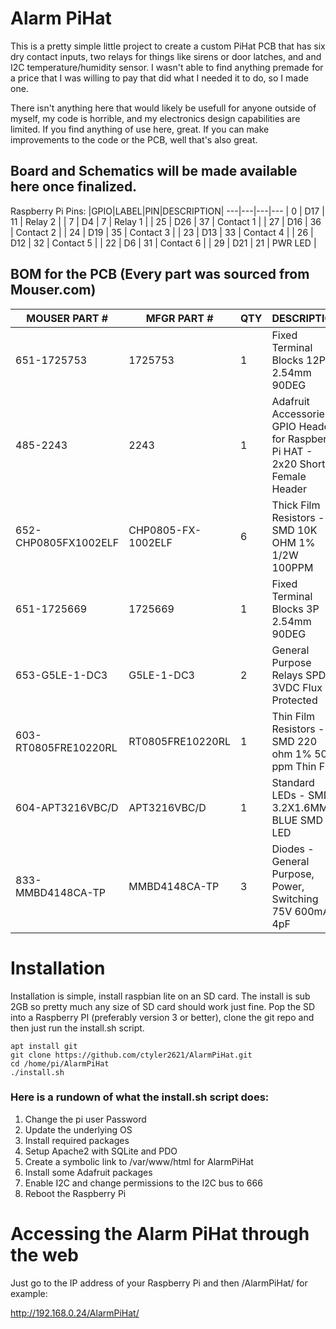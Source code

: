 # Alarm PiHat
This is a pretty simple little project to create a custom PiHat PCB that has
six dry contact inputs, two relays for things like sirens or door latches, and
and I2C temperature/humidity sensor. I wasn't able to find anything premade for
a price that I was willing to pay that did what I needed it to do, so I made
one.

There isn't anything here that would likely be usefull for anyone outside of
myself, my code is horrible, and my electronics design capabilities are limited.
If you find anything of use here, great. If you can make improvements to the
code or the PCB, well that's also great.

## Board and Schematics will be made available here once finalized.
Raspberry Pi Pins:
|GPIO|LABEL|PIN|DESCRIPTION|
---|---|---|---
| 0  | D17 | 11 | Relay 2   |
| 7  | D4  | 7  | Relay 1   |
| 25 | D26 | 37 | Contact 1 |
| 27 | D16 | 36 | Contact 2 |
| 24 | D19 | 35 | Contact 3 |
| 23 | D13 | 33 | Contact 4 |
| 26 | D12 | 32 | Contact 5 |
| 22 | D6  | 31 | Contact 6 |
| 29 | D21 | 21 | PWR LED   |

## BOM for the PCB (Every part was sourced from Mouser.com)
| MOUSER PART # | MFGR PART # | QTY | DESCRIPTION |
---|---|---|---
|651-1725753|1725753|1|Fixed Terminal Blocks 12P 2.54mm 90DEG|
|485-2243|2243|1|Adafruit Accessories GPIO Header for Raspberry Pi HAT - 2x20 Short Female Header|
|652-CHP0805FX1002ELF|CHP0805-FX-1002ELF|6|Thick Film Resistors - SMD 10K OHM 1% 1/2W 100PPM|
|651-1725669|1725669|1|Fixed Terminal Blocks 3P 2.54mm 90DEG|
|653-G5LE-1-DC3|G5LE-1-DC3|2|General Purpose Relays SPDT 3VDC Flux Protected|
|603-RT0805FRE10220RL|RT0805FRE10220RL|1|Thin Film Resistors - SMD 220 ohm 1% 50 ppm Thin Film|
|604-APT3216VBC/D|APT3216VBC/D|1|	Standard LEDs - SMD 3.2X1.6MM BLUE SMD LED|
|833-MMBD4148CA-TP|MMBD4148CA-TP|3|Diodes - General Purpose, Power, Switching 75V 600mA 4pF|

# Installation
Installation is simple, install raspbian lite on an SD card. The  install is sub
2GB so pretty much any size of SD card should work just fine. Pop the SD into a
Raspberry PI (preferably version 3 or better), clone the git repo and then just
run the install.sh script.

```
apt install git
git clone https://github.com/ctyler2621/AlarmPiHat.git
cd /home/pi/AlarmPiHat
./install.sh
```

### Here is a rundown of what the install.sh script does:
 1. Change the pi user Password
 2. Update the underlying OS
 3. Install required packages
 4. Setup Apache2 with SQLite and PDO
 5. Create a symbolic link to /var/www/html for AlarmPiHat
 6. Install some Adafruit packages
 7. Enable I2C and change permissions to the I2C bus to 666
 8. Reboot the Raspberry Pi

# Accessing the Alarm PiHat through the web
Just go to the IP address of your Raspberry Pi and then /AlarmPiHat/ for
example:

http://192.168.0.24/AlarmPiHat/

